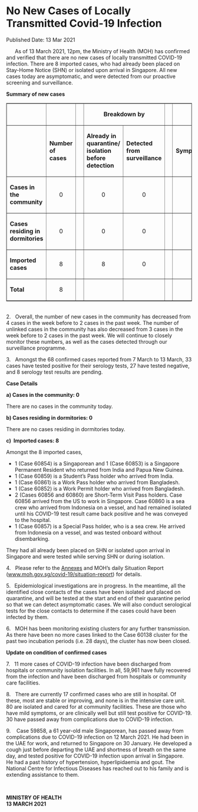 <html>
    <meta http-equiv="Content-Type" content="text/html; charset=utf-8"/>
    <meta charset="utf-8"/>
    <title>No New Cases of Locally Transmitted Covid-19 Infection</title>
    <body><h1>No New Cases of Locally Transmitted Covid-19 Infection</h1>
    <p>Published Date: 13 Mar 2021</p> <p>&nbsp; &nbsp; &nbsp; As of 13 March 2021, 12pm, the Ministry of Health (MOH) has confirmed and verified that there are no new cases of locally transmitted COVID-19 infection. There are 8 imported cases, who had already been placed on Stay-Home Notice (SHN) or isolated upon arrival in Singapore. All new cases today are asymptomatic, and were detected from our proactive screening and surveillance.&nbsp; </p> <p><strong>Summary of new cases</strong></p><table border="1" cellspacing="0" cellpadding="0" width="605"> <tbody><tr> <td width="129"> <p align="right">&nbsp;</p> </td> <td width="60"> <p>&nbsp;</p> </td> <td width="16" valign="top"> <p>&nbsp;</p> </td> <td width="192" colspan="2"> <p align="center"><strong>Breakdown by</strong></p> </td> <td width="16" valign="top"> <p>&nbsp;</p> </td> <td width="192" colspan="2"> <p align="center"><strong>Breakdown by</strong></p> </td> </tr> <tr> <td width="129"> <p align="right">&nbsp;</p> </td> <td width="60"> <p><strong>Number of cases</strong></p> </td> <td width="16" valign="top"> <p>&nbsp;</p> </td> <td width="96"> <p><strong>Already in quarantine/ isolation before detection</strong></p> </td> <td width="96"> <p><strong>Detected from surveillance</strong></p> </td> <td width="16" valign="top"> <p>&nbsp;</p> </td> <td width="96"> <p><strong>Symptomatic</strong></p> </td> <td width="96"> <p><strong>Asymptomatic</strong></p> </td> </tr> <tr> <td width="129"> <p><strong>Cases in the community</strong></p> </td> <td width="60"> <p align="center">0</p> </td> <td width="16" valign="top"> <p align="center">&nbsp;</p> </td> <td width="96"> <p align="center">0</p> </td> <td width="96"> <p align="center">0</p> </td> <td width="16" valign="top"> <p align="center">&nbsp;</p> </td> <td width="96"> <p align="center">0</p> </td> <td width="96"> <p align="center">0</p> </td> </tr> <tr> <td width="129"> <p><strong>Cases residing in dormitories</strong></p> </td> <td width="60"> <p align="center">0</p> </td> <td width="16" valign="top"> <p align="center">&nbsp;</p> </td> <td width="96"> <p align="center">0</p> </td> <td width="96"> <p align="center">0</p> </td> <td width="16" valign="top"> <p align="center">&nbsp;</p> </td> <td width="96"> <p align="center">0</p> </td> <td width="96"> <p align="center">0</p> </td> </tr> <tr> <td width="129"> <p><strong>Imported cases</strong></p> </td> <td width="60"> <p align="center">8</p> </td> <td width="16" valign="top"> <p align="center">&nbsp;</p> </td> <td width="96"> <p align="center">8</p> </td> <td width="96"> <p align="center">0</p> </td> <td width="16" valign="top"> <p align="center">&nbsp;</p> </td> <td width="96"> <p align="center">0</p> </td> <td width="96"> <p align="center">8</p> </td> </tr> <tr> <td width="129"> <p><strong>Total</strong></p> </td> <td width="60"> <p align="center">8</p> </td> <td width="16" valign="top"> <p align="center">&nbsp;</p> </td> <td width="96"> <p align="center">&nbsp;</p> </td> <td width="96"> <p align="center">&nbsp;</p> </td> <td width="16" valign="top"> <p align="center">&nbsp;</p> </td> <td width="96"> <p align="center">&nbsp;</p> </td> <td width="96"> <p align="center">&nbsp;</p> </td> </tr> </tbody></table> <p><br>2.&nbsp; &nbsp;Overall, the number of new cases in the community has decreased from 4 cases in the week before to 2 cases in the past week. The number of unlinked cases in the community has also decreased from 3 cases in the week before to 2 cases in the past week.&nbsp;We will continue to closely monitor these numbers, as well as the cases detected through our surveillance programme.</p><p><p>3.&nbsp; &nbsp;Amongst the 68 confirmed cases reported from 7 March to 13 March, 33 cases have tested positive for their serology tests, 27 have tested negative, and 8 serology test results are pending.</p></p><p><p><strong>Case Details</strong></p><p><strong>a) Cases in the community: 0</strong></p><p>There are no cases in the community today.</p><p><strong>b) Cases residing in dormitories: 0</strong></p><p>There are no cases residing in dormitories today. </p><p><strong>c)&nbsp; Imported cases: 8</strong></p></p><p><p>Amongst the 8 imported cases,</p></p><ul><li>1 (Case 60854) is a Singaporean and 1 (Case 60853) is a Singapore Permanent Resident who returned from India and Papua New Guinea.</li><li>1 (Case 60859) is a Student’s Pass holder who arrived from India. </li><li>1 (Case 60861) is a Work Pass holder who arrived from Bangladesh.</li><li>1 (Case 60852) is a Work Permit holder who arrived from Bangladesh.</li><li>2 (Cases 60856 and 60860) are Short-Term Visit Pass holders. Case 60856 arrived from the US to work in Singapore. Case 60860 is a sea crew who arrived from Indonesia on a vessel, and had remained isolated until his COVID-19 test result came back positive and he was conveyed to the hospital.</li><li>1 (Case 60857) is a Special Pass holder, who is a sea crew. He arrived from Indonesia on a vessel, and was tested onboard without disembarking.</li></ul><p><p>They had all already been placed on SHN or isolated upon arrival in Singapore and were tested while serving SHN or during isolation. </p><p>4.&nbsp; &nbsp;Please refer to the&nbsp;<a href="/docs/librariesprovider5/default-document-library/annexes9808d1dc5d754ecdad0b129849518601.pdf?sfvrsn=d77d9f10_0" title="Annexes">Annexes</a> and MOH’s daily Situation Report (<a href="http://www.moh.gov.sg/covid-19/situation-report">www.moh.gov.sg/covid-19/situation-report</a>) for details.</p></p><p><p>5.&nbsp;<b> &nbsp;</b>Epidemiological investigations are in progress. In the meantime, all the identified close contacts of the cases have been isolated and placed on quarantine, and will be tested at the start and end of their quarantine period so that we can detect asymptomatic cases. We will also conduct serological tests for the close contacts to determine if the cases could have been infected by them.</p></p><p><p>6.&nbsp; &nbsp;MOH has been monitoring existing clusters for any further transmission. As there have been no more cases linked to the Case 60138 cluster for the past two incubation periods (i.e. 28 days), the cluster has now been closed.</p></p><p><p><strong></strong><strong>Update on condition of confirmed cases</strong></p><p>7.&nbsp; &nbsp;11 more cases of COVID-19 infection have been discharged from hospitals or community isolation facilities. In all, 59,961 have fully recovered from the infection and have been discharged from hospitals or community care facilities.</p></p><p><p>8.&nbsp; &nbsp;There are currently 17 confirmed cases who are still in hospital. Of these, most are stable or improving, and none is in the intensive care unit. 80 are isolated and cared for at community facilities. These are those who have mild symptoms, or are clinically well but still test positive for COVID-19. 30 have passed away from complications due to COVID-19 infection.</p></p><p><p>9.&nbsp; &nbsp; Case 59858, a 61 year-old male Singaporean, has passed away from complications due to COVID-19 infection on 12 March 2021. He had been in the UAE for work, and returned to Singapore on 30 January. He developed a cough just before departing the UAE and shortness of breath on the same day, and tested positive for COVID-19 infection upon arrival in Singapore. He had a past history of hypertension, hyperlipidaemia and gout. The National Centre for Infectious Diseases has reached out to his family and is extending assistance to them.</p></p> <p><br></p> <div> <p><strong>MINISTRY OF HEALTH<br></strong><strong>13 MARCH 2021</strong></p> </div></body>
</html>